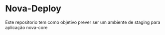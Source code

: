 # Nova-Deploy
Este repositorio tem como objetivo prever ser um ambiente de staging para aplicação nova-core
